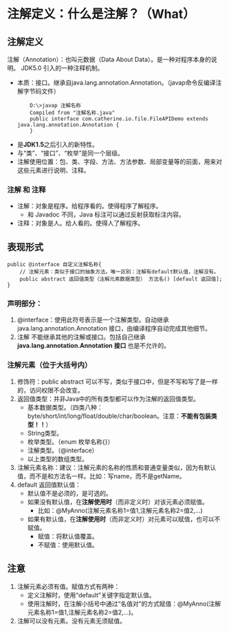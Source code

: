 # 注解定义：什么是注解？（What）

## 注解定义
注解（Annotation）：也叫元数据（Data About Data）。是一种对程序本身的说明。 JDK5.0 引入的一种注释机制。
- 本质：接口。继承自java.lang.annotation.Annotation。（javap命令反编译注解字节码文件）
    ```
        D:\>javap 注解名称
        Compiled from "注解名称.java"
        public interface com.catherine.io.file.FileAPIDemo extends java.lang.annotation.Annotation {
        }
    ```
- 是**JDK1.5**之后引入的新特性。
- 与“类”、“接口”、“枚举”是同一个层级。
- 注解使用位置：包、类、字段、方法、方法参数、局部变量等的前面，用来对这些元素进行说明、注释。

### 注解 和 注释
- 注解：对象是程序。给程序看的。使得程序了解程序。
    - 和 Javadoc 不同，Java 标注可以通过反射获取标注内容。
- 注释：对象是人。给人看的。使得人了解程序。

## 表现形式
```
public @interface 自定义注解名称{
    // 注解元素：类似于接口的抽象方法。唯一区别：注解有default默认值，注解没有。
    public abstract 返回值类型（注解元素数据类型） 方法名() [default 返回值];
}
```
### 声明部分：
1. @interface：使用此符号表示是一个注解类型。自动继承 java.lang.annotation.Annotation 接口，由编译程序自动完成其他细节。
2. 注解 不能继承其他的注解或接口。包括自己继承 **java.lang.annotation.Annotation 接口** 也是不允许的。
### 注解元素（位于大括号内）
1. 修饰符：public abstract 可以不写，类似于接口中，但是不写和写了是一样的，访问权限不会改变。
2. 返回值类型：并非Java中的所有类型都可以作为注解的返回值类型。
    - 基本数据类型。（四类八种：byte/short/int/long/float/double/char/boolean。注意：**不能有包装类型！！**）
    - String类型。
    - 枚举类型。（enum 枚举名称{}）
    - 注解类型。（@interface）
    - 以上类型的数组类型。
3. 注解元素名称：建议：注解元素的名称的性质和普通变量类似，因为有默认值，而不是和方法名一样。比如：写name，而不是getName。
4. default 返回值默认值：
    - 默认值不是必须的，是可选的。
    - 如果没有默认值，在**注解使用时**（而非定义时）对该元素必须赋值。
        - 比如：@MyAnno(注解元素名称1=值1,注解元素名称2=值2,...)
    - 如果有默认值，在**注解使用时**（而非定义时）对元素可以赋值，也可以不赋值。
        - 赋值：将默认值覆盖。
        - 不赋值：使用默认值。

## 注意
1. 注解元素必须有值。赋值方式有两种：
    - 定义注解时，使用“default”关键字指定默认值。
    - 使用注解时，在注解小括号中通过“名值对”的方式赋值：@MyAnno(注解元素名称1=值1,注解元素名称2=值2,...)。
2. 注解可以没有元素。没有元素无须赋值。